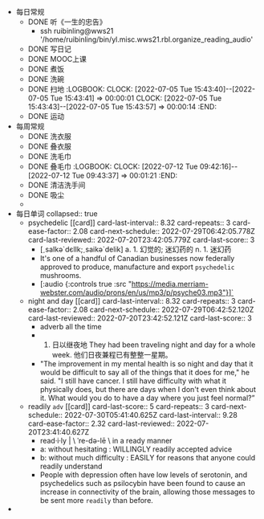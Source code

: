 - 每日常规
	- DONE 听《一生的忠告》
		- ssh ruibinling@wws21 '/home/ruibinling/bin/yl.misc.wws21.rbl.organize_reading_audio'
	- DONE 写日记
	- DONE MOOC上课
	- DONE 煮饭
	- DONE 洗碗
	- DONE 扫地
	  :LOGBOOK:
	  CLOCK: [2022-07-05 Tue 15:43:40]--[2022-07-05 Tue 15:43:41] =>  00:00:01
	  CLOCK: [2022-07-05 Tue 15:43:43]--[2022-07-05 Tue 15:43:57] =>  00:00:14
	  :END:
	- DONE 运动
- 每周常规
	- DONE 洗衣服
	- DONE 叠衣服
	- DONE 洗毛巾
	- DONE 叠毛巾
	  :LOGBOOK:
	  CLOCK: [2022-07-12 Tue 09:42:16]--[2022-07-12 Tue 09:43:37] =>  00:01:21
	  :END:
	- DONE 清洁洗手间
	- DONE 吸尘
	-
- 每日单词
  collapsed:: true
	- psychedelic [[card]]
	  card-last-interval:: 8.32
	  card-repeats:: 3
	  card-ease-factor:: 2.08
	  card-next-schedule:: 2022-07-29T06:42:05.778Z
	  card-last-reviewed:: 2022-07-20T23:42:05.779Z
	  card-last-score:: 3
		- [ˏsaIkә\`dєlIk;ˏsaikә\`delik]
		  a. 1. 幻觉的; 迷幻药的
		  n. 1. 迷幻药
		- It's one of a handful of Canadian businesses now federally approved to produce, manufacture and export `psychedelic` mushrooms.
		- [:audio {:controls true :src "https://media.merriam-webster.com/audio/prons/en/us/mp3/p/psyche03.mp3"}]`
	- night and day [[card]]
	  card-last-interval:: 8.32
	  card-repeats:: 3
	  card-ease-factor:: 2.08
	  card-next-schedule:: 2022-07-29T06:42:52.120Z
	  card-last-reviewed:: 2022-07-20T23:42:52.121Z
	  card-last-score:: 3
		- adverb   all the time
		- 1. 日以继夜地
		  They had been traveling night and day for a whole week. 他们日夜兼程已有整整一星期。
		- "The improvement in my mental health is so night and day that it would be difficult to say all of the things that it does for me," he said. 
		  "I still have cancer. I still have difficulty with what it physically does, but there are days when I don't even think about it. What would you do to have a day where you just feel normal?”
	- readily `adv` [[card]]
	  card-last-score:: 5
	  card-repeats:: 3
	  card-next-schedule:: 2022-07-30T05:41:40.625Z
	  card-last-interval:: 9.28
	  card-ease-factor:: 2.32
	  card-last-reviewed:: 2022-07-20T23:41:40.627Z
		- read·​i·​ly | \ ˈre-də-lē  \   in a ready manner
		- a: without hesitating : WILLINGLY
		  readily accepted advice
		- b: without much difficulty : EASILY
		  for reasons that anyone could readily understand
		- People with depression often have low levels of serotonin, and psychedelics such as psilocybin have been found to cause an increase in connectivity of the brain, allowing those messages to be sent more `readily` than before.
-